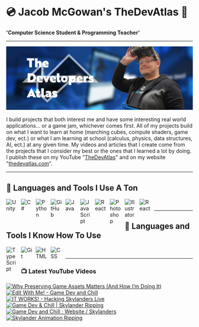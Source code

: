 # 💿 Jacob McGowan's TheDevAtlas 💽

**'Computer Science Student & Programming Teacher'**

---

!["Banner"](/photos/banner.png)

I build projects that both interest me and have some interesting real world applications... or a game jam, whichever comes first. All of my projects build on what I want to learn at home (marching cubes, compute shaders, game dev, ect.) or what I am learning at school (calculus, physics, data structures, AI, ect.) at any given time. My videos and articles that I create come from the projects that I consider my best or the ones that I learned a lot by doing. I publish these on my YouTube "[TheDevAtlas](https://www.youtube.com/@thedevatlas)" and on my website "[thedevatlas.com](https://www.thedevatlas.com/)".

---

## 💾 Languages and Tools I Use A Ton

<img align="left" alt="Unity" width="30px" style="padding-right:10px;" src="https://cdn.jsdelivr.net/gh/devicons/devicon@latest/icons/unity/unity-original.svg" />
<img align="left" alt="C#" width="30px" style="padding-right:10px;" src="https://cdn.jsdelivr.net/gh/devicons/devicon@latest/icons/csharp/csharp-original.svg" />
<img align="left" alt="Python" width="30px" style="padding-right:10px;" src="https://cdn.jsdelivr.net/gh/devicons/devicon@latest/icons/python/python-original.svg" />
<img align="left" alt="GitHub" width="30px" style="padding-right:10px;" src="https://cdn.jsdelivr.net/gh/devicons/devicon/icons/github/github-original.svg" />
<img align="left" alt="Java" width="30px" style="padding-right:10px;" src="https://cdn.jsdelivr.net/gh/devicons/devicon/icons/java/java-original.svg"/>
<img align="left" alt="JavaScript" width="30px" style="padding-right:10px;" src="https://cdn.jsdelivr.net/gh/devicons/devicon/icons/javascript/javascript-plain.svg" />
<img align="left" alt="React" width="30px" style="padding-right:10px;" src="https://cdn.jsdelivr.net/gh/devicons/devicon/icons/react/react-original.svg" />
<img align="left" alt="Photoshop" width="30px" style="padding-right:10px;" src="https://cdn.jsdelivr.net/gh/devicons/devicon@latest/icons/photoshop/photoshop-original.svg" />
<img align="left" alt="Illustrator" width="30px" style="padding-right:10px;" src="https://cdn.jsdelivr.net/gh/devicons/devicon@latest/icons/illustrator/illustrator-plain.svg" />
<img align="left" alt="React" width="30px" style="padding-right:10px;" src="https://cdn.jsdelivr.net/gh/devicons/devicon@latest/icons/premierepro/premierepro-original.svg" />

<br />

---

## 🧠 Languages and Tools I Know How To Use

<img align="left" alt="TypeScript" width="30px" style="padding-right:10px;" src="https://cdn.jsdelivr.net/gh/devicons/devicon/icons/typescript/typescript-plain.svg" />
<img align="left" alt="Git" width="30px" style="padding-right:10px;" src="https://cdn.jsdelivr.net/gh/devicons/devicon/icons/git/git-original.svg" />
<img align="left" alt="HTML" width="30px" style="padding-right:10px;" src="https://cdn.jsdelivr.net/gh/devicons/devicon/icons/html5/html5-plain.svg" />
<img align="left" alt="CSS" width="30px" style="padding-right:10px;" src="https://cdn.jsdelivr.net/gh/devicons/devicon/icons/css3/css3-plain.svg" />

<br />

---

### 📺 Latest YouTube Videos

<!-- BEGIN YOUTUBE-CARDS -->
[![Why Preserving Game Assets Matters (And How I’m Doing It)](https://ytcards.demolab.com/?id=yj5JVR5vx4k&title=Why+Preserving+Game+Assets+Matters+%28And+How+I%E2%80%99m+Doing+It%29&lang=en&timestamp=1725952650&background_color=%230d1117&title_color=%23ffffff&stats_color=%23dedede&max_title_lines=1&width=250&border_radius=5 "Why Preserving Game Assets Matters (And How I’m Doing It)")](https://www.youtube.com/watch?v=yj5JVR5vx4k)
[![Edit With Me! - Game Dev and Chill](https://ytcards.demolab.com/?id=x9jCsU3QAmg&title=Edit+With+Me%21+-+Game+Dev+and+Chill&lang=en&timestamp=1725769748&background_color=%230d1117&title_color=%23ffffff&stats_color=%23dedede&max_title_lines=1&width=250&border_radius=5 "Edit With Me! - Game Dev and Chill")](https://www.youtube.com/watch?v=x9jCsU3QAmg)
[![IT WORKS! - Hacking Skylanders Live](https://ytcards.demolab.com/?id=S6uiZsaQzuM&title=IT+WORKS%21+-+Hacking+Skylanders+Live&lang=en&timestamp=1725547516&background_color=%230d1117&title_color=%23ffffff&stats_color=%23dedede&max_title_lines=1&width=250&border_radius=5 "IT WORKS! - Hacking Skylanders Live")](https://www.youtube.com/watch?v=S6uiZsaQzuM)
[![Game Dev & Chill | Skylander Ripping](https://ytcards.demolab.com/?id=eFG-ZVzlmn8&title=Game+Dev+%26+Chill+%7C+Skylander+Ripping&lang=en&timestamp=1725507421&background_color=%230d1117&title_color=%23ffffff&stats_color=%23dedede&max_title_lines=1&width=250&border_radius=5 "Game Dev & Chill | Skylander Ripping")](https://www.youtube.com/watch?v=eFG-ZVzlmn8)
[![Game Dev and Chill : Website / Skylanders](https://ytcards.demolab.com/?id=E6xcYmypA1g&title=Game+Dev+and+Chill+%3A+Website+%2F+Skylanders&lang=en&timestamp=1725449493&background_color=%230d1117&title_color=%23ffffff&stats_color=%23dedede&max_title_lines=1&width=250&border_radius=5 "Game Dev and Chill : Website / Skylanders")](https://www.youtube.com/watch?v=E6xcYmypA1g)
[![Skylander Animation Ripping](https://ytcards.demolab.com/?id=4rwD0s7ZQsE&title=Skylander+Animation+Ripping&lang=en&timestamp=1725303101&background_color=%230d1117&title_color=%23ffffff&stats_color=%23dedede&max_title_lines=1&width=250&border_radius=5 "Skylander Animation Ripping")](https://www.youtube.com/watch?v=4rwD0s7ZQsE)
<!-- END YOUTUBE-CARDS -->
#
